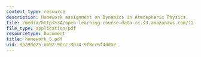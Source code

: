 ```yaml
---
content_type: resource
description: Homework assignment on Dynamics in Atmospheric Physics.
file: /media/https%3A/open-learning-course-data-rc.s3.amazonaws.com/12-810-dynamics-of-the-atmosphere-spring-2008/8ba9dd25bb929bcc8b749f8cc6f4dda2_homework_5.pdf
file_type: application/pdf
resourcetype: Document
title: homework_5.pdf
uid: 8ba9dd25-bb92-9bcc-8b74-9f8cc6f4dda2
---
```

